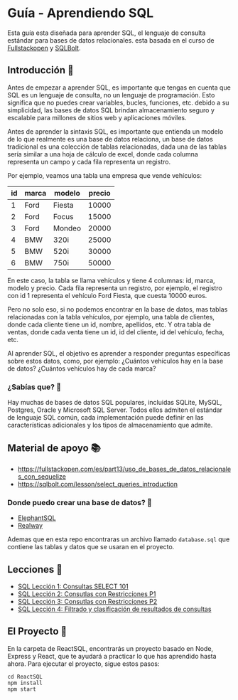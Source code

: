 # Guía - Aprendiendo SQL

Esta guía esta diseñada para aprender SQL, el lenguaje de consulta estándar para bases de datos relacionales. esta basada en el curso de [Fullstackopen](https://fullstackopen.com/es/part13/uso_de_bases_de_datos_relacionales_con_sequelize) y [SQLBolt](https://sqlbolt.com/lesson/select_queries_introduction).

## Introducción 📖

Antes de empezar a aprender SQL, es importante que tengas en cuenta que SQL es un lenguaje de consulta, no un lenguaje de programación. Esto significa que no puedes crear variables, bucles, funciones, etc.
debido a su simplicidad, las bases de datos SQL brindan almacenamiento seguro y escalable para millones de sitios web y aplicaciones móviles.

Antes de aprender la sintaxis SQL, es importante que entienda un modelo de lo que realmente es una base de datos relaciona, un base de datos tradicional es una colección de tablas relacionadas, dada una de las tablas sería similar a una hoja de cálculo de excel, donde cada columna representa un campo y cada fila representa un registro.

Por ejemplo, veamos una tabla una empresa que vende vehículos:

| id  | marca | modelo | precio |
| --- | ----- | ------ | ------ |
| 1   | Ford  | Fiesta | 10000  |
| 2   | Ford  | Focus  | 15000  |
| 3   | Ford  | Mondeo | 20000  |
| 4   | BMW   | 320i   | 25000  |
| 5   | BMW   | 520i   | 30000  |
| 6   | BMW   | 750i   | 50000  |

En este caso, la tabla se llama vehículos y tiene 4 columnas: id, marca, modelo y precio. Cada fila representa un registro, por ejemplo, el registro con id 1 representa el vehículo Ford Fiesta, que cuesta 10000 euros.

Pero no solo eso, si no podemos encontrar en la base de datos, mas tablas relacionadas con la tabla vehículos, por ejemplo, una tabla de clientes, donde cada cliente tiene un id, nombre, apellidos, etc. Y otra tabla de ventas, donde cada venta tiene un id, id del cliente, id del vehículo, fecha, etc.

Al aprender SQL, el objetivo es aprender a responder preguntas específicas sobre estos datos, como, por ejemplo:
¿Cuántos vehículos hay en la base de datos?
¿Cuántos vehículos hay de cada marca?

### ¿Sabías que? 🤔

Hay muchas de bases de datos SQL populares, incluidas SQLite, MySQL, Postgres, Oracle y Microsoft SQL Server. Todos ellos admiten el estándar de lenguaje SQL común, cada implementación puede definir en las características adicionales y los tipos de almacenamiento que admite.

## Material de apoyo 📚

- https://fullstackopen.com/es/part13/uso_de_bases_de_datos_relacionales_con_sequelize
- https://sqlbolt.com/lesson/select_queries_introduction

### Donde puedo crear una base de datos? 🤔

- [ElephantSQL](https://www.elephantsql.com/)
- [Realway](http://www.railway.app)

Ademas que en esta repo encontraras un archivo llamado `database.sql` que contiene las tablas y datos que se usaran en el proyecto.

## Lecciones 📖

- [SQL Lección 1: Consultas SELECT 101](./Temas/SELECT.md)
- [SQL Lección 2: Consutlas con Restricciones P1 ](./Temas/WHERE.md)
- [SQL Lección 3: Consutlas con Restricciones P2](./Temas/OPERADORES.md)
- [SQL Lección 4: Filtrado y clasificación de resultados de consultas](./Temas/CLASIFICACION.md)

## El Proyecto 🚀

En la carpeta de ReactSQL, encontrarás un proyecto basado en Node, Express y React, que te ayudará a practicar lo que has aprendido hasta ahora. Para ejecutar el proyecto, sigue estos pasos:

    cd ReactSQL
    npm install
    npm start

